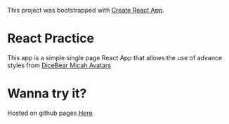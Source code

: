 This project was bootstrapped with [Create React App](https://github.com/facebook/create-react-app).

# React Practice

This app is a simple single page React App that allows the use of advance styles from [DiceBear Micah Avatars](https://avatars.dicebear.com/styles/micah)

# Wanna try it?

Hosted on github pages [Here](https://dabjulmaros.github.io/micahavatars/)
